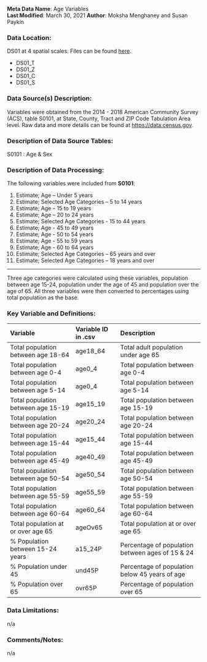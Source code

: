 **Meta Data Name**: Age Variables  
**Last Modified**: March 30, 2021
**Author**: Moksha Menghaney and Susan Paykin 

### Data Location: 
DS01 at 4 spatial scales. Files can be found [here](https://github.com/GeoDaCenter/opioid-policy-scan/tree/master/Policy_Scan/data_final).
* DS01_T  
* DS01_Z  
* DS01_C  
* DS01_S  

### Data Source(s) Description:  
Variables were obtained from the 2014 - 2018 American Community Survey (ACS), table S0101, at State, County, Tract and ZIP Code Tabulation Area level. Raw data and more details can be found at https://data.census.gov.

### Description of Data Source Tables:
S0101 : Age & Sex

### Description of Data Processing: 
The following variables were included from **S0101**:
  1.	Estimate; Age – Under 5 years
  2.	Estimate; Selected Age Categories – 5 to 14 years
  3.	Estimate; Age – 15 to 19 years 
  4.	Estimate; Age – 20 to 24 years 
  5.	Estimate; Selected Age Categories - 15 to 44 years
  6.	Estimate; Age - 45 to 49 years
  7.	Estimate; Age - 50 to 54 years
  8.	Estimate; Age - 55 to 59 years
  9.	Estimate; Age - 60 to 64 years
  10.	Estimate; Selected Age Categories – 65 years and over
  11.	Estimate; Selected Age Categories – 18 years and over

----------
Three age categories were calculated using these variables, population between age 15-24, population under the age of 45 and population over the age of 65. 
All three variables were then converted to percentages using total population as the base.

### Key Variable and Definitions:
| Variable | Variable ID in .csv | Description |
|:---------|:--------------------|:------------|
| Total population between age 18-64 | age18_64 | Total adult population under age 65 |
| Total population between age 0-4 | age0_4 | Total population between age 0-4 |
| Total population between age 5-14 | age0_4 | Total population between age 5-14 |
| Total population between age 15-19 | age15_19 | Total population between age 15-19 |
| Total population between age 20-24 | age20_24 | Total population between age 20-24 |
| Total population between age 15-44 | age15_44 | Total population between age 15-44 |
| Total population between age 45-49 | age40_49 | Total population between age 45-49 |
| Total population between age 50-54 | age50_54 | Total population between age 50-54 |
| Total population between age 55-59 | age55_59 | Total population between age 55-59 |
| Total population between age 60-64 | age60_64 | Total population between age 60-64 |
| Total population at or over age 65 | ageOv65 | Total population at or over age 65 |
| % Population between 15-24 years | a15_24P | Percentage of population between ages of 15 & 24 |
| % Population under 45  | und45P | Percentage of population below 45 years of age |
| % Population over 65 | ovr65P | Percentage of population over 65 |

### Data Limitations:
n/a

### Comments/Notes:
n/a
